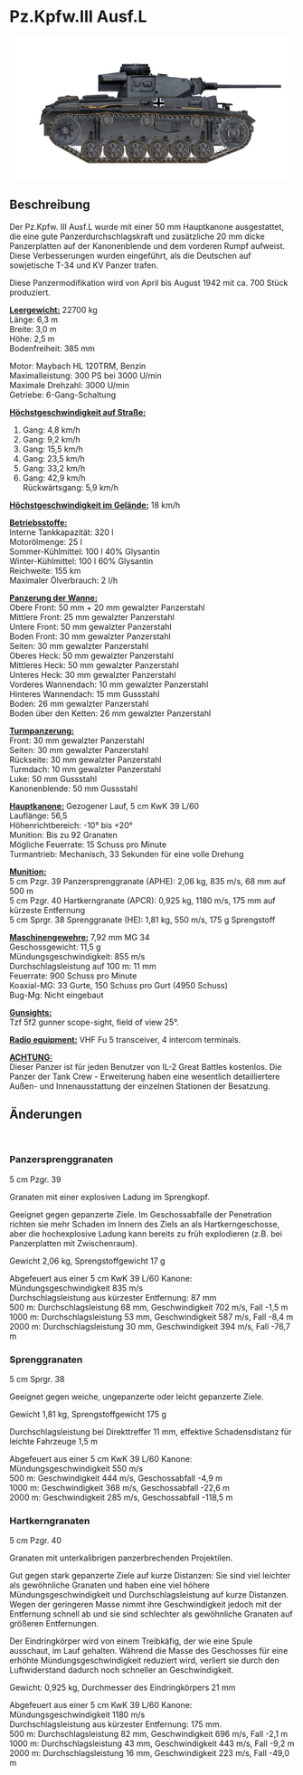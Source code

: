 # Pz.Kpfw.III Ausf.L  
  
![pziii-l](../images/pziii-l.png)  
  
## Beschreibung  
  
Der Pz.Kpfw. III Ausf.L wurde mit einer 50 mm Hauptkanone ausgestattet, die eine gute Panzerdurchschlagskraft und zusätzliche 20 mm dicke Panzerplatten auf der Kanonenblende und dem vorderen Rumpf aufweist. Diese Verbesserungen wurden eingeführt, als die Deutschen auf sowjetische T-34 und KV Panzer trafen.  
  
Diese Panzermodifikation wird von April bis August 1942 mit ca. 700 Stück produziert.  
  
<b><u>Leergewicht:</u></b> 22700 kg  
Länge: 6,3 m  
Breite: 3,0 m  
Höhe: 2,5 m  
Bodenfreiheit: 385 mm  
  
Motor: Maybach HL 120TRM, Benzin  
Maximalleistung: 300 PS bei 3000 U/min  
Maximale Drehzahl: 3000 U/min  
Getriebe: 6-Gang-Schaltung  
  
<b><u>Höchstgeschwindigkeit auf Straße:</u></b>  
1. Gang: 4,8 km/h  
2. Gang: 9,2 km/h  
3. Gang: 15,5 km/h  
4. Gang: 23,5 km/h  
5. Gang: 33,2 km/h  
6. Gang: 42,9 km/h  
Rückwärtsgang: 5,9 km/h  
  
<b><u>Höchstgeschwindigkeit im Gelände:</u></b> 18 km/h  
  
<b><u>Betriebsstoffe:</u></b>  
Interne Tankkapazität: 320 l  
Motorölmenge: 25 l  
Sommer-Kühlmittel: 100 l 40% Glysantin  
Winter-Kühlmittel: 100 l 60% Glysantin  
Reichweite: 155 km  
Maximaler Ölverbrauch: 2 l/h  
  
<b><u>Panzerung der Wanne:</u></b>  
Obere Front: 50 mm + 20 mm gewalzter Panzerstahl  
Mittlere Front: 25 mm gewalzter Panzerstahl  
Untere Front: 50 mm gewalzter Panzerstahl  
Boden Front: 30 mm gewalzter Panzerstahl  
Seiten: 30 mm gewalzter Panzerstahl  
Oberes Heck: 50 mm gewalzter Panzerstahl  
Mittleres Heck: 50 mm gewalzter Panzerstahl  
Unteres Heck: 30 mm gewalzter Panzerstahl  
Vorderes Wannendach: 10 mm gewalzter Panzerstahl  
Hinteres Wannendach: 15 mm Gussstahl  
Boden: 26 mm gewalzter Panzerstahl  
Boden über den Ketten: 26 mm gewalzter Panzerstahl  
  
<b><u>Turmpanzerung:</u></b>  
Front: 30 mm gewalzter Panzerstahl  
Seiten: 30 mm gewalzter Panzerstahl  
Rückseite: 30 mm gewalzter Panzerstahl  
Turmdach: 10 mm gewalzter Panzerstahl  
Luke: 50 mm Gussstahl  
Kanonenblende: 50 mm Gussstahl  
  
<b><u>Hauptkanone:</u></b> Gezogener Lauf, 5 cm KwK 39 L/60  
Lauflänge: 56,5  
Höhenrichtbereich: -10° bis +20°  
Munition: Bis zu 92 Granaten  
Mögliche Feuerrate: 15 Schuss pro Minute  
Turmantrieb: Mechanisch, 33 Sekunden für eine volle Drehung  
  
<b><u>Munition:</u></b>  
5 cm Pzgr. 39 Panzersprenggranate (APHE): 2,06 kg, 835 m/s, 68 mm auf 500 m  
5 cm Pzgr. 40 Hartkerngranate (APCR): 0,925 kg, 1180 m/s, 175 mm auf kürzeste Entfernung  
5 cm Sprgr. 38 Sprenggranate (HE): 1,81 kg, 550 m/s, 175 g Sprengstoff  
  
<b><u>Maschinengewehre:</u></b> 7,92 mm MG 34  
Geschossgewicht: 11,5 g  
Mündungsgeschwindigkeit: 855 m/s  
Durchschlagsleistung auf 100 m: 11 mm  
Feuerrate: 900 Schuss pro Minute  
Koaxial-MG: 33 Gurte, 150 Schuss pro Gurt (4950 Schuss)  
Bug-Mg: Nicht eingebaut  
  
<b><u>Gunsights:</u></b>  
Tzf 5f2 gunner scope-sight, field of view 25°.  
  
<b><u>Radio equipment:</u></b> VHF Fu 5 transceiver, 4 intercom terminals.  
  
  
<b><u>ACHTUNG:</u></b>  
Dieser Panzer ist für jeden Benutzer von IL-2 Great Battles kostenlos. Die Panzer der Tank Crew - Erweiterung haben eine wesentlich detailliertere Außen- und Innenausstattung der einzelnen Stationen der Besatzung.  
  
  
## Änderungen  
  ﻿
  
### Panzersprenggranaten  
  
5 cm Pzgr. 39  
  
Granaten mit einer explosiven Ladung im Sprengkopf.  
  
Geeignet gegen gepanzerte Ziele. Im Geschossabfalle der Penetration richten sie mehr Schaden im Innern des Ziels an als Hartkerngeschosse, aber die hochexplosive Ladung kann bereits zu früh explodieren (z.B. bei Panzerplatten mit Zwischenraum).  
  
Gewicht 2,06 kg, Sprengstoffgewicht 17 g  
  
Abgefeuert aus einer 5 cm KwK 39 L/60 Kanone:  
Mündungsgeschwindigkeit 835 m/s  
Durchschlagsleistung aus kürzester Entfernung: 87 mm  
500 m: Durchschlagsleistung 68 mm, Geschwindigkeit 702 m/s, Fall -1,5 m  
1000 m: Durchschlagsleistung 53 mm, Geschwindigkeit 587 m/s, Fall -8,4 m  
2000 m: Durchschlagsleistung 30 mm, Geschwindigkeit 394 m/s, Fall -76,7 m  ﻿
  
### Sprenggranaten  
  
5 cm Sprgr. 38  
  
Geeignet gegen weiche, ungepanzerte oder leicht gepanzerte Ziele.  
  
Gewicht 1,81 kg, Sprengstoffgewicht 175 g  
  
Durchschlagsleistung bei Direkttreffer 11 mm, effektive Schadensdistanz für leichte Fahrzeuge 1,5 m  
  
Abgefeuert aus einer 5 cm KwK 39 L/60 Kanone:  
Mündungsgeschwindigkeit 550 m/s  
500 m: Geschwindigkeit 444 m/s, Geschossabfall -4,9 m  
1000 m: Geschwindigkeit 368 m/s, Geschossabfall -22,6 m  
2000 m: Geschwindigkeit 285 m/s, Geschossabfall -118,5 m  ﻿
  
### Hartkerngranaten  
  
5 cm Pzgr. 40  
  
Granaten mit unterkalibrigen panzerbrechenden Projektilen.  
  
Gut gegen stark gepanzerte Ziele auf kurze Distanzen: Sie sind viel leichter als gewöhnliche Granaten und haben eine viel höhere Mündungsgeschwindigkeit und Durchschlagsleistung auf kurze Distanzen. Wegen der geringeren Masse nimmt ihre Geschwindigkeit jedoch mit der Entfernung schnell ab und sie sind schlechter als gewöhnliche Granaten auf größeren Entfernungen.  
  
Der Eindringkörper wird von einem Treibkäfig, der wie eine Spule ausschaut, im Lauf gehalten. Während die Masse des Geschosses für eine erhöhte Mündungsgeschwindigkeit reduziert wird, verliert sie durch den Luftwiderstand dadurch noch schneller an Geschwindigkeit.  
  
Gewicht: 0,925 kg, Durchmesser des Eindringkörpers 21 mm  
  
Abgefeuert aus einer 5 cm KwK 39 L/60 Kanone:  
Mündungsgeschwindigkeit 1180 m/s  
Durchschlagsleistung aus kürzester Entfernung: 175 mm.  
500 m: Durchschlagsleistung 82 mm, Geschwindigkeit 696 m/s, Fall -2,1 m  
1000 m: Durchschlagsleistung 43 mm, Geschwindigkeit 443 m/s, Fall -9,2 m  
2000 m: Durchschlagsleistung 16 mm, Geschwindigkeit 223 m/s, Fall -49,0 m  